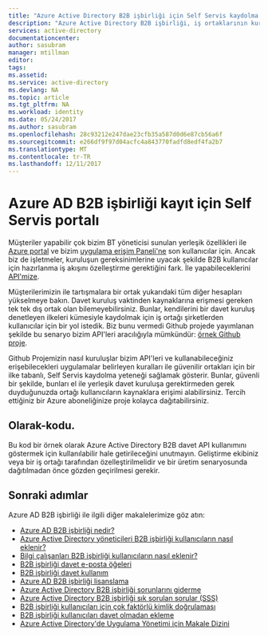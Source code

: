```yaml
---
title: "Azure Active Directory B2B işbirliği için Self Servis kaydolma portalı | Microsoft Docs"
description: "Azure Active Directory B2B işbirliği, iş ortaklarının kurumsal uygulamalarınıza seçmeli olarak erişmelerini mümkün kılarak şirketler arası ilişkilerinizi destekler."
services: active-directory
documentationcenter: 
author: sasubram
manager: mtillman
editor: 
tags: 
ms.assetid: 
ms.service: active-directory
ms.devlang: NA
ms.topic: article
ms.tgt_pltfrm: NA
ms.workload: identity
ms.date: 05/24/2017
ms.author: sasubram
ms.openlocfilehash: 28c93212e247dae23cfb35a587d0d6e87cb56a6f
ms.sourcegitcommit: e266df9f97d04acfc4a843770fadfd8edf4fa2b7
ms.translationtype: MT
ms.contentlocale: tr-TR
ms.lasthandoff: 12/11/2017
---
```

# <a name="self-service-portal-for-azure-ad-b2b-collaboration-sign-up"></a>Azure AD B2B işbirliği kayıt için Self Servis portalı

Müşteriler yapabilir çok bizim BT yöneticisi sunulan yerleşik özellikleri ile [Azure portal](https://portal.azure.com) ve bizim [uygulama erişim Paneli'ne](https://myapps.microsoft.com) son kullanıcılar için. Ancak biz de işletmeler, kuruluşun gereksinimlerine uyacak şekilde B2B kullanıcılar için hazırlanma iş akışını özelleştirme gerektiğini fark. İle yapabileceklerini [API'mize](https://developer.microsoft.com/graph/docs/api-reference/v1.0/resources/invitation).

Müşterilerimizin ile tartışmalara bir ortak yukarıdaki tüm diğer hesapları yükselmeye bakın. Davet kuruluş vaktinden kaynaklarına erişmesi gereken tek tek dış ortak olan bilemeyebilirsiniz. Bunlar, kendilerini bir davet kuruluş denetleyen ilkeleri kümesiyle kaydolmak için iş ortağı şirketlerden kullanıcılar için bir yol istedik. Biz bunu vermedi Github projede yayımlanan şekilde bu senaryo bizim API'leri aracılığıyla mümkündür: [örnek Github proje](https://github.com/Azure/active-directory-dotnet-graphapi-b2bportal-web).

Github Projemizin nasıl kuruluşlar bizim API'leri ve kullanabileceğiniz erişebilecekleri uygulamalar belirleyen kuralları ile güvenilir ortakları için bir ilke tabanlı, Self Servis kaydolma yeteneği sağlamak gösterir. Bunlar, güvenli bir şekilde, bunları el ile yerleşik davet kuruluşa gerektirmeden gerek duyduğunuzda ortağı kullanıcıların kaynaklara erişimi alabilirsiniz. Tercih ettiğiniz bir Azure aboneliğinize proje kolayca dağıtabilirsiniz.

## <a name="as-is-code"></a>Olarak-kodu.

Bu kod bir örnek olarak Azure Active Directory B2B davet API kullanımını göstermek için kullanılabilir hale getirileceğini unutmayın. Geliştirme ekibiniz veya bir iş ortağı tarafından özelleştirilmelidir ve bir üretim senaryosunda dağıtılmadan önce gözden geçirilmesi gerekir.

## <a name="next-steps"></a>Sonraki adımlar

Azure AD B2B işbirliği ile ilgili diğer makalelerimize göz atın:
* [Azure AD B2B işbirliği nedir?](active-directory-b2b-what-is-azure-ad-b2b.md)
* [Azure Active Directory yöneticileri B2B işbirliği kullanıcıların nasıl eklenir?](active-directory-b2b-admin-add-users.md)
* [Bilgi çalışanları B2B işbirliği kullanıcıların nasıl eklenir?](active-directory-b2b-iw-add-users.md)
* [B2B işbirliği davet e-posta öğeleri](active-directory-b2b-invitation-email.md)
* [B2B işbirliği davet kullanım](active-directory-b2b-redemption-experience.md)
* [Azure AD B2B işbirliği lisanslama](active-directory-b2b-licensing.md)
* [Azure Active Directory B2B işbirliği sorunlarını giderme](active-directory-b2b-troubleshooting.md)
* [Azure Active Directory B2B işbirliği sık sorulan sorular (SSS)](active-directory-b2b-faq.md)
* [B2B işbirliği kullanıcıları için çok faktörlü kimlik doğrulaması](active-directory-b2b-mfa-instructions.md)
* [B2B işbirliği kullanıcıları davet olmadan ekleme](active-directory-b2b-add-user-without-invite.md)
* [Azure Active Directory'de Uygulama Yönetimi için Makale Dizini](active-directory-apps-index.md)